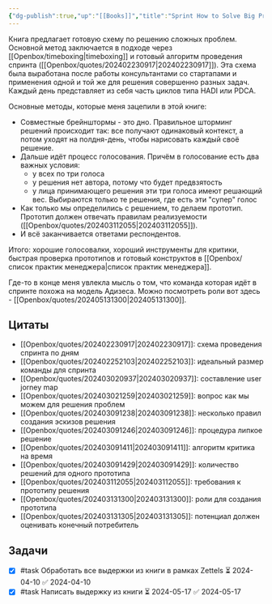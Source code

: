 ```yaml
---
{"dg-publish":true,"up":"[[Books]]","title":"Sprint How to Solve Big Problems and Test New Ideas in Just Five Days","category":"book","status":"Completed","tags":["books"],"rating":3,"date":"2024-02-22","modified_at":"2024-05-15T17:44:02+03:00","dg-path":"/books/Sprint How to Solve Big Problems and Test New Ideas in Just Five Days.md","permalink":"/books/sprint-how-to-solve-big-problems-and-test-new-ideas-in-just-five-days/","dgPassFrontmatter":true}
---
```






Книга предлагает готовую схему по решению сложных проблем. Основной метод заключается в подходе через [[Openbox/timeboxing|timeboxing]] и готовый алгоритм проведения спринта ([[Openbox/quotes/202402230917|202402230917]]). Эта схема была выработана после работы консультантами со стартапами и применения одной и той же для решения совершенно разных задач. Каждый день представляет из себя часть циклов типа HADI или PDCA.

Основные методы, которые меня зацепили в этой книге:
- Совместные брейнштормы - это дно. Правильное шторминг решений происходит так: все получают одинаковый контекст, а потом уходят на полдня-день, чтобы нарисовать каждый своё решение.
- Дальше идёт процесс голосования. Причём в голосование есть два важных условия:
    - у всех по три голоса
    - у решения нет автора, потому что будет предвзятость
    - у лица принимающего решения эти три голоса имеют решающий вес. Выбираются только те решения, где есть эти "супер" голос
- Как только мы определились с решением, то делаем прототип. Прототип должен отвечать правилам реализуемости ([[Openbox/quotes/202403112055|202403112055]]).
- И всё заканчивается ответами респондентов.

Итого: хорошие голосовалки, хороший инструменты для критики, быстрая проверка прототипов и готовый конструктов в [[Openbox/список практик менеджера|список практик менеджера]].

Где-то в конце меня увлекла мысль о том, что команда которая идёт в спринте похожа на модель Адизеса. Можно посмотреть роли вот здесь - [[Openbox/quotes/202405131300|202405131300]].


## Цитаты

- [[Openbox/quotes/202402230917|202402230917]]: схема проведения спринта по дням
- [[Openbox/quotes/202402252103|202402252103]]: идеальный размер команды для спринта
- [[Openbox/quotes/202403020937|202403020937]]: составление user jorney map
- [[Openbox/quotes/202403021259|202403021259]]: вопрос как мы можем для решения проблем
- [[Openbox/quotes/202403091238|202403091238]]: несколько правил создания эскизов решения
- [[Openbox/quotes/202403091246|202403091246]]: процедура липкое решение
- [[Openbox/quotes/202403091411|202403091411]]: алгоритм критика на время
- [[Openbox/quotes/202403091429|202403091429]]: количество решений для одного прототипа
- [[Openbox/quotes/202403112055|202403112055]]: требования к прототипу решения
- [[Openbox/quotes/202403131300|202403131300]]: роли для создания прототипа
- [[Openbox/quotes/202403131305|202403131305]]: потенциал должен оценивать конечный потребитель


## Задачи

- [x] #task Обработать все выдержки из книги в рамках Zettels ⏳ 2024-04-10 ✅ 2024-04-10
- [x] #task Написать выдержку из книги ⏳ 2024-05-17 ✅ 2024-05-17
